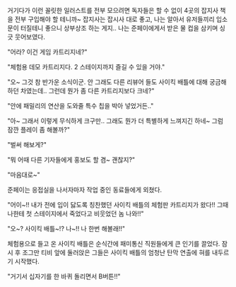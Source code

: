 거기다가 이런 꼴릿한 일러스트를 전부 모으려면 독자들은 할 수 없이 4곳의 잡지사 책을 전부 구입해야 할 테니까~ 잡지사는 잡시사 대로 좋고, 나는 알아서 유저들끼리 입소문이 터질테니 좋으니 상부상조 하는 게지.. 나는 준페이에게서 받은 물 컵을 삼키며 싱긋 웃어보였다.

"어라? 이건 게임 카트리지네?"

"체험용 데모 카트리지다. 2 스테이지까지 즐길 수 있을 거야."

"오~ 그것 참 반가운 소식이군. 안 그래도 다른 리뷰어 들도 사이킥 배틀에 대해 궁금해 하던 차였는데.. 그런데 뭔가 좀 다른 카트리지보다 크네?"

"안에 패밀리의 연산을 도와줄 특수 칩을 박아 넣었거든.."

"아~ 그래서 이렇게 무식하게 크구만.. 그래도 뭔가 더 특별하게 느껴지긴 하네~ 그럼 잠깐 플레이 좀 해볼까?"

"벌써 해보게?"

"뭐 어때 다른 기자들에게 홍보도 할 겸~ 괜찮지?"

"마음대로~"

준페이는 응접실을 나서자마자 작업 중인 동료들에게 외쳤다.

"어이~!! 내가 전에 입이 닳도록 칭찬했던 사이킥 배틀의 체험판 카트리지가 왔다!! 그때 나한테 첫 스테이지에서 죽었다고 비웃었던 놈 나와!!"

"오~? 사이킥 배틀~!? 나~!! 나 한번 해볼래!!"

체험용으로 들고 온 사이킥 배틀은 순식간에 패미통신 직원들에게 큰 인기를 끌었다. 잠시 후 조그만 티비 앞에 둘러앉은 그들은 사이킥 배틀의 엄청난 탄막 연출에 혀를 내두르기 시작했다.

"거기서 십자기를 한 바퀴 돌리면서 B버튼!!"